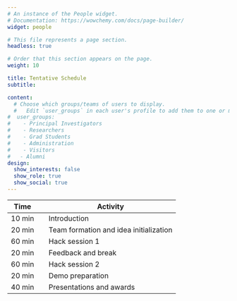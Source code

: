 ```yaml
---
# An instance of the People widget.
# Documentation: https://wowchemy.com/docs/page-builder/
widget: people

# This file represents a page section.
headless: true

# Order that this section appears on the page.
weight: 10

title: Tentative Schedule
subtitle: 

content:
  # Choose which groups/teams of users to display.
  #   Edit `user_groups` in each user's profile to add them to one or more of these groups.
#  user_groups:
#    - Principal Investigators
#    - Researchers
#    - Grad Students
#    - Administration
#    - Visitors
#   - Alumni
design:
  show_interests: false
  show_role: true
  show_social: true
---
```


<center>

| Time   | &nbsp;&nbsp;&nbsp;&nbsp;Activity                               |
|--------|----------------------------------------------------------------|
| 10 min | &nbsp;&nbsp;&nbsp;&nbsp;Introduction                           |
| 20 min | &nbsp;&nbsp;&nbsp;&nbsp;Team formation and idea initialization |
| 60 min | &nbsp;&nbsp;&nbsp;&nbsp;Hack session 1                         |
| 20 min | &nbsp;&nbsp;&nbsp;&nbsp;Feedback and break                     |
| 60 min | &nbsp;&nbsp;&nbsp;&nbsp;Hack session 2                         |
| 20 min | &nbsp;&nbsp;&nbsp;&nbsp;Demo preparation                       |
| 40 min | &nbsp;&nbsp;&nbsp;&nbsp;Presentations and awards                 |

</center>

